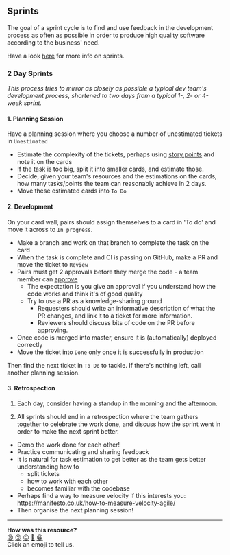 ## Sprints

The goal of a sprint cycle is to find and use feedback in the development process as often as possible in order to produce high quality software according to the business' need.

Have a look [here][1] for more info on sprints.

### 2 Day Sprints

_This process tries to mirror as closely as possible a typical dev team's development process, shortened to two days from a typical 1-, 2- or 4-week sprint._

#### 1. Planning Session
Have a planning session where you choose a number of unestimated tickets in `Unestimated`
  - Estimate the complexity of the tickets, perhaps using [story points](https://www.atlassian.com/agile/project-management/estimation) and note it on the cards
  - If the task is too big, split it into smaller cards, and estimate those.
  - Decide, given your team's resources and the estimations on the cards, how many tasks/points the team can reasonably achieve in 2 days.
  - Move these  estimated cards into `To Do`

#### 2. Development
On your card wall, pairs should assign themselves to a card in 'To do' and move it across to `In progress`.
  - Make a branch and work on that branch to complete the task on the card
  - When the task is complete and CI is passing on GitHub, make a PR and move the ticket to `Review`
  - Pairs must get 2 approvals before they merge the code - a team member can [approve]()
    - The expectation is you give an approval if you understand how the code works and think it's of good quality
    - Try to use a PR as a knowledge-sharing ground
      - Requesters should write an informative description of what the PR changes, and link it to a ticket for more information.
      - Reviewers should discuss bits of code on the PR before approving.
  -  Once code is merged into master, ensure it is (automatically) deployed correctly
  -  Move the ticket into `Done` only once it is successfully in production

Then find the next ticket in `To Do` to tackle. If there's nothing left, call another planning session.

#### 3. Retrospection

1. Each day, consider having a standup in the morning and the afternoon.

2. All sprints should end in a retrospection where the team gathers together to celebrate the work done, and discuss how the sprint went in order to make the next sprint better.

- Demo the work done for each other!
- Practice communicating and sharing feedback
- It is natural for task estimation to get better as the team gets better understanding how to
  - split tickets
  - how to work with each other
  - becomes familiar with the codebase
- Perhaps find a way to measure velocity if this interests you: https://manifesto.co.uk/how-to-measure-velocity-agile/
- Then organise the next planning session!

[1]: https://en.wikipedia.org/wiki/Scrum_(software_development)#Workflow

<!-- BEGIN GENERATED SECTION DO NOT EDIT -->

---

**How was this resource?**  
[😫](https://airtable.com/shrUJ3t7KLMqVRFKR?prefill_Repository=course&prefill_File=how-to/2_day_sprint.md&prefill_Sentiment=😫) [😕](https://airtable.com/shrUJ3t7KLMqVRFKR?prefill_Repository=course&prefill_File=how-to/2_day_sprint.md&prefill_Sentiment=😕) [😐](https://airtable.com/shrUJ3t7KLMqVRFKR?prefill_Repository=course&prefill_File=how-to/2_day_sprint.md&prefill_Sentiment=😐) [🙂](https://airtable.com/shrUJ3t7KLMqVRFKR?prefill_Repository=course&prefill_File=how-to/2_day_sprint.md&prefill_Sentiment=🙂) [😀](https://airtable.com/shrUJ3t7KLMqVRFKR?prefill_Repository=course&prefill_File=how-to/2_day_sprint.md&prefill_Sentiment=😀)  
Click an emoji to tell us.

<!-- END GENERATED SECTION DO NOT EDIT -->

